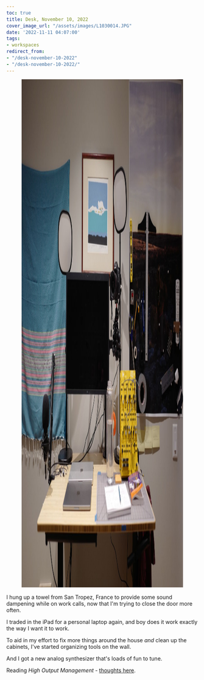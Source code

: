 ```yaml
---
toc: true
title: Desk, November 10, 2022
cover_image_url: "/assets/images/L1030014.JPG"
date: '2022-11-11 04:07:00'
tags:
- workspaces
redirect_from:
- "/desk-november-10-2022"
- "/desk-november-10-2022/"
---
```


<figure class="kg-card kg-image-card kg-width-full"><img src="/assets/images/L1030014-1.JPG" class="kg-image" alt  width="2000" height="1333" ></figure>

I hung up a towel from San Tropez, France to provide some sound dampening while on work calls, now that I'm trying to close the door more often.

I traded in the iPad for a personal laptop again, and boy does it work exactly the way I want it to work.

To aid in my effort to fix more things around the house _and_ clean up the cabinets, I've started organizing tools on the wall.

And I got a new analog synthesizer that's loads of fun to tune.

Reading _High Output Management_ - [thoughts here]( /after-reading-high-output-management/).

